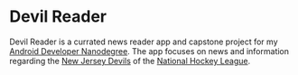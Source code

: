 # Devil Reader

Devil Reader is a currated news reader app and capstone project for my [Android Developer Nanodegree](https://www.udacity.com/course/android-developer-nanodegree-by-google--nd801). The app focuses on news and information regarding the [New Jersey Devils](https://www.nhl.com/devils/) of the [National Hockey League](https://www.nhl.com).
